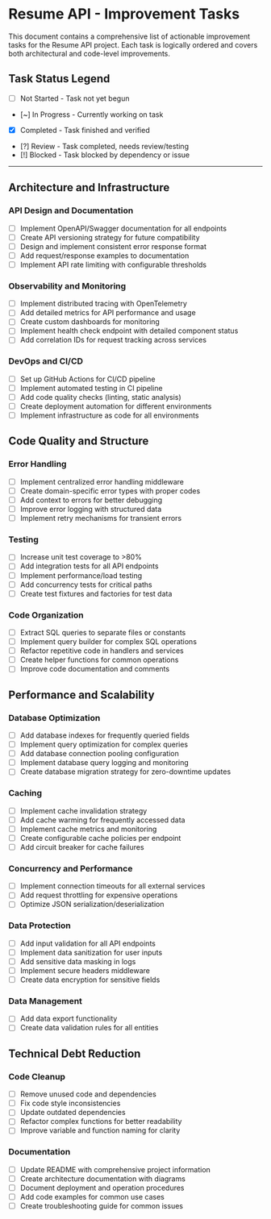 # Resume API - Improvement Tasks

This document contains a comprehensive list of actionable improvement tasks for the Resume API project. Each task is logically ordered and covers both architectural and code-level improvements.

## Task Status Legend
- [ ] Not Started - Task not yet begun
- [~] In Progress - Currently working on task
- [x] Completed - Task finished and verified
- [?] Review - Task completed, needs review/testing
- [!] Blocked - Task blocked by dependency or issue

---

## Architecture and Infrastructure

### API Design and Documentation
- [ ] Implement OpenAPI/Swagger documentation for all endpoints
- [ ] Create API versioning strategy for future compatibility
- [ ] Design and implement consistent error response format
- [ ] Add request/response examples to documentation
- [ ] Implement API rate limiting with configurable thresholds

### Observability and Monitoring
- [ ] Implement distributed tracing with OpenTelemetry
- [ ] Add detailed metrics for API performance and usage
- [ ] Create custom dashboards for monitoring
- [ ] Implement health check endpoint with detailed component status
- [ ] Add correlation IDs for request tracking across services

### DevOps and CI/CD
- [ ] Set up GitHub Actions for CI/CD pipeline
- [ ] Implement automated testing in CI pipeline
- [ ] Add code quality checks (linting, static analysis)
- [ ] Create deployment automation for different environments
- [ ] Implement infrastructure as code for all environments

## Code Quality and Structure

### Error Handling
- [ ] Implement centralized error handling middleware
- [ ] Create domain-specific error types with proper codes
- [ ] Add context to errors for better debugging
- [ ] Improve error logging with structured data
- [ ] Implement retry mechanisms for transient errors

### Testing
- [ ] Increase unit test coverage to >80%
- [ ] Add integration tests for all API endpoints
- [ ] Implement performance/load testing
- [ ] Add concurrency tests for critical paths
- [ ] Create test fixtures and factories for test data

### Code Organization
- [ ] Extract SQL queries to separate files or constants
- [ ] Implement query builder for complex SQL operations
- [ ] Refactor repetitive code in handlers and services
- [ ] Create helper functions for common operations
- [ ] Improve code documentation and comments

## Performance and Scalability

### Database Optimization
- [ ] Add database indexes for frequently queried fields
- [ ] Implement query optimization for complex queries
- [ ] Add database connection pooling configuration
- [ ] Implement database query logging and monitoring
- [ ] Create database migration strategy for zero-downtime updates

### Caching
- [ ] Implement cache invalidation strategy
- [ ] Add cache warming for frequently accessed data
- [ ] Implement cache metrics and monitoring
- [ ] Create configurable cache policies per endpoint
- [ ] Add circuit breaker for cache failures

### Concurrency and Performance
- [ ] Implement connection timeouts for all external services
- [ ] Add request throttling for expensive operations
- [ ] Optimize JSON serialization/deserialization

### Data Protection
- [ ] Add input validation for all API endpoints
- [ ] Implement data sanitization for user inputs
- [ ] Add sensitive data masking in logs
- [ ] Implement secure headers middleware
- [ ] Create data encryption for sensitive fields

### Data Management
- [ ] Add data export functionality
- [ ] Create data validation rules for all entities

## Technical Debt Reduction

### Code Cleanup
- [ ] Remove unused code and dependencies
- [ ] Fix code style inconsistencies
- [ ] Update outdated dependencies
- [ ] Refactor complex functions for better readability
- [ ] Improve variable and function naming for clarity

### Documentation
- [ ] Update README with comprehensive project information
- [ ] Create architecture documentation with diagrams
- [ ] Document deployment and operation procedures
- [ ] Add code examples for common use cases
- [ ] Create troubleshooting guide for common issues
